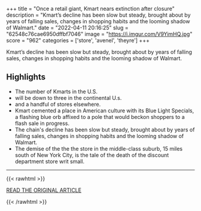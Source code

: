 +++
title = "Once a retail giant, Kmart nears extinction after closure"
description = "Kmart’s decline has been slow but steady, brought about by years of falling sales, changes in shopping habits and the looming shadow of Walmart."
date = "2022-04-11 20:16:25"
slug = "62548c76cae6950dffbf7046"
image = "https://i.imgur.com/V9YimHQ.jpg"
score = "962"
categories = ['store', 'avenel', 'theyre']
+++

Kmart’s decline has been slow but steady, brought about by years of falling sales, changes in shopping habits and the looming shadow of Walmart.

## Highlights

- The number of Kmarts in the U.S.
- will be down to three in the continental U.s.
- and a handful of stores elsewhere.
- Kmart cemented a place in American culture with its Blue Light Specials, a flashing blue orb affixed to a pole that would beckon shoppers to a flash sale in progress.
- The chain's decline has been slow but steady, brought about by years of falling sales, changes in shopping habits and the looming shadow of Walmart.
- The demise of the the the store in the middle-class suburb, 15 miles south of New York City, is the tale of the death of the discount department store writ small.

---

{{< rawhtml >}}
  <p class="article-category">
    <a target="_blank" href="https://www.wndu.com/2022/04/11/once-retail-giant-kmart-will-be-down-3-stores-after-nj-closing/?utm_source=twitter&amp;utm_medium=social&amp;utm_campaign=snd&amp;utm_content=wndu">READ THE ORIGINAL ARTICLE</a>
  </p>
{{< /rawhtml >}}
